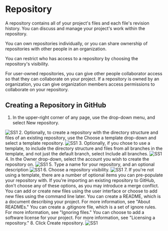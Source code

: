 # Repository

A repository contains all of your project's files and each file's revision history. You can discuss and manage your project's work within the repository.

You can own repositories individually, or you can share ownership of repositories with other people in an organization.

You can restrict who has access to a repository by choosing the repository's visibility.

For user-owned repositories, you can give other people collaborator access so that they can collaborate on your project. If a repository is owned by an organization, you can give organization members access permissions to collaborate on your repository.

## Creating a Repository in GitHub

1. In the upper-right corner of any page, use the  drop-down menu, and select New repository.

![SS1](https://docs.github.com/assets/images/help/repository/repo-create.png)
2. Optionally, to create a repository with the directory structure and files of an existing repository, use the Choose a template drop-down and select a template repository.
![SS1](https://docs.github.com/assets/images/help/repository/template-drop-down.png)
3. Optionally, if you chose to use a template, to include the directory structure and files from all branches in the template, and not just the default branch, select Include all    branches.
![SS1](https://docs.github.com/assets/images/help/repository/include-all-branches.png)
4. In the Owner drop-down, select the account you wish to create the repository on.
![SS1](https://docs.github.com/assets/images/help/repository/create-repository-owner.png)
5. Type a name for your repository, and an optional description
![SS1](https://docs.github.com/assets/images/help/repository/create-repository-name.png)
6. Choose a repository visibility. 
![SS1](https://docs.github.com/assets/images/help/repository/create-repository-public-private.png)
7. If you're not using a template, there are a number of optional items you can pre-populate your repository with. If you're importing an existing repository to GitHub, don't        choose any of these options, as you may introduce a merge conflict. You can add or create new files using the user interface or choose to add new files using the command line      later.
   You can create a README, which is a document describing your project. For more information, see "About READMEs."
   You can create a .gitignore file, which is a set of ignore rules. For more information, see "Ignoring files."
   You can choose to add a software license for your project. For more information, see "Licensing a repository."
8. Click Create repository.
![SS1](https://docs.github.com/assets/images/help/repository/create-repository-button.png)
